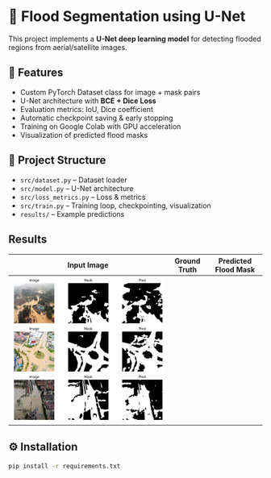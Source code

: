 # 🌊 Flood Segmentation using U-Net

This project implements a **U-Net deep learning model** for detecting flooded regions from aerial/satellite images.

## 🚀 Features
- Custom PyTorch Dataset class for image + mask pairs
- U-Net architecture with **BCE + Dice Loss**
- Evaluation metrics: IoU, Dice coefficient
- Automatic checkpoint saving & early stopping
- Training on Google Colab with GPU acceleration
- Visualization of predicted flood masks

## 📂 Project Structure
- `src/dataset.py` – Dataset loader  
- `src/model.py` – U-Net architecture  
- `src/loss_metrics.py` – Loss & metrics  
- `src/train.py` – Training loop, checkpointing, visualization  
- `results/` – Example predictions  

## Results
| Input Image | Ground Truth | Predicted Flood Mask |
|-------------|--------------|-----------------------|
| ![](results/sample_prediction.png)

## ⚙️ Installation
```bash
pip install -r requirements.txt

